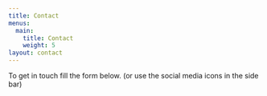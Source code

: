 ```yaml
---
title: Contact
menus:
  main:
    title: Contact
    weight: 5
layout: contact
---
```


To get in touch fill the form below. (or use the social media icons in the side bar)
